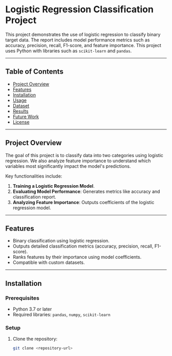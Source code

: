 # Logistic Regression Classification Project

This project demonstrates the use of logistic regression to classify binary target data. The report includes model performance metrics such as accuracy, precision, recall, F1-score, and feature importance. This project uses Python with libraries such as `scikit-learn` and `pandas`.

---

## Table of Contents

- [Project Overview](#project-overview)
- [Features](#features)
- [Installation](#installation)
- [Usage](#usage)
- [Dataset](#dataset)
- [Results](#results)
- [Future Work](#future-work)
- [License](#license)

---

## Project Overview

The goal of this project is to classify data into two categories using logistic regression. We also analyze feature importance to understand which variables most significantly impact the model's predictions.

Key functionalities include:
1. **Training a Logistic Regression Model**.
2. **Evaluating Model Performance**: Generates metrics like accuracy and classification report.
3. **Analyzing Feature Importance**: Outputs coefficients of the logistic regression model.

---

## Features

- Binary classification using logistic regression.
- Outputs detailed classification metrics (accuracy, precision, recall, F1-score).
- Ranks features by their importance using model coefficients.
- Compatible with custom datasets.

---

## Installation

### Prerequisites
- Python 3.7 or later
- Required libraries: `pandas`, `numpy`, `scikit-learn`

### Setup
1. Clone the repository:
   ```bash
   git clone <repository-url>
